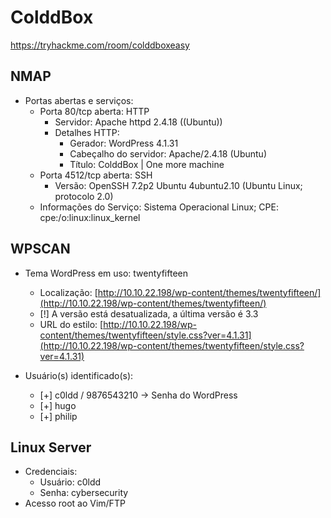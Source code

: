 # ColddBox
https://tryhackme.com/room/colddboxeasy

## NMAP
- Portas abertas e serviços:
  - Porta 80/tcp aberta: HTTP
    - Servidor: Apache httpd 2.4.18 ((Ubuntu))
    - Detalhes HTTP:
      - Gerador: WordPress 4.1.31
      - Cabeçalho do servidor: Apache/2.4.18 (Ubuntu)
      - Título: ColddBox | One more machine
  - Porta 4512/tcp aberta: SSH
    - Versão: OpenSSH 7.2p2 Ubuntu 4ubuntu2.10 (Ubuntu Linux; protocolo 2.0)
  - Informações do Serviço: Sistema Operacional Linux; CPE: cpe:/o:linux:linux_kernel

## WPSCAN
- Tema WordPress em uso: twentyfifteen
  - Localização: [http://10.10.22.198/wp-content/themes/twentyfifteen/](http://10.10.22.198/wp-content/themes/twentyfifteen/)
  - [!] A versão está desatualizada, a última versão é 3.3
  - URL do estilo: [http://10.10.22.198/wp-content/themes/twentyfifteen/style.css?ver=4.1.31](http://10.10.22.198/wp-content/themes/twentyfifteen/style.css?ver=4.1.31)

- Usuário(s) identificado(s):
  - [+] c0ldd / 9876543210 -> Senha do WordPress
  - [+] hugo
  - [+] philip

## Linux Server
- Credenciais:
  - Usuário: c0ldd
  - Senha: cybersecurity
- Acesso root ao Vim/FTP
